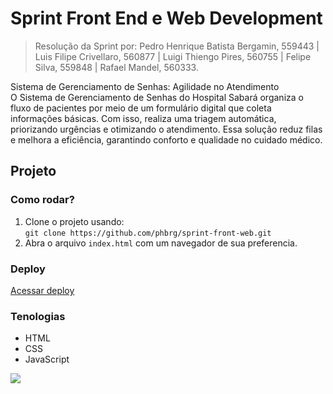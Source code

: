# Sprint Front End e Web Development
> Resolução da Sprint por: Pedro Henrique Batista Bergamin, 559443 | Luis Filipe Crivellaro, 560877 | Luigi Thiengo Pires, 560755 | Felipe Silva, 559848 | Rafael Mandel, 560333.

Sistema de Gerenciamento de Senhas: Agilidade no Atendimento <br/>
O Sistema de Gerenciamento de Senhas do Hospital Sabará organiza o fluxo de pacientes por meio de um formulário digital que coleta informações básicas. Com isso, realiza uma triagem automática, priorizando urgências e otimizando o atendimento. Essa solução reduz filas e melhora a eficiência, garantindo conforto e qualidade no cuidado médico.

## Projeto

### Como rodar?

1. Clone o projeto usando:<br/>
`git clone https://github.com/phbrg/sprint-front-web.git`
2. Abra o arquivo `index.html` com um navegador de sua preferencia.

### Deploy
[Acessar deploy](https://sprint-front-web-f6ry.vercel.app/)

### Tenologias
- HTML
- CSS
- JavaScript

![](https://media.discordapp.net/attachments/1004125182362919012/1312874783188451358/image.png?ex=674e156c&is=674cc3ec&hm=5dc789f6f0f5a124f76a4ebe45132750f06b152b438d7138d44344699c13c7fa&=&format=webp&quality=lossless&width=1412&height=675)
